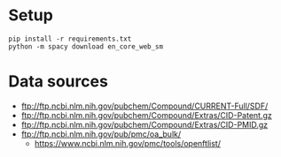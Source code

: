 # Setup

```
pip install -r requirements.txt
python -m spacy download en_core_web_sm
```

# Data sources

- <ftp://ftp.ncbi.nlm.nih.gov/pubchem/Compound/CURRENT-Full/SDF/>
- <ftp://ftp.ncbi.nlm.nih.gov/pubchem/Compound/Extras/CID-Patent.gz>
- <ftp://ftp.ncbi.nlm.nih.gov/pubchem/Compound/Extras/CID-PMID.gz>
- <ftp://ftp.ncbi.nlm.nih.gov/pub/pmc/oa_bulk/>
    - <https://www.ncbi.nlm.nih.gov/pmc/tools/openftlist/>
